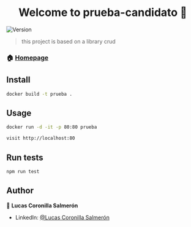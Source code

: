 <h1 align="center">Welcome to prueba-candidato 👋</h1>
<p>
  <img alt="Version" src="https://img.shields.io/badge/version-0.0.0-blue.svg?cacheSeconds=2592000" />
</p>

> this project is based on a library crud

### 🏠 [Homepage](http://localhost:80)

## Install

```sh
docker build -t prueba .
```

## Usage

```sh
docker run -d -it -p 80:80 prueba
```

```sh
visit http://localhost:80
```

## Run tests

```sh
npm run test
```

## Author

👤 **Lucas Coronilla Salmerón**

* LinkedIn: [@Lucas Coronilla Salmerón](https://www.linkedin.com/in/lucas-coronilla-salmer%C3%B3n/)
